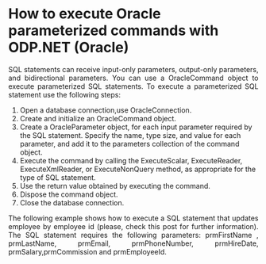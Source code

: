 # How to execute Oracle parameterized commands with ODP.NET (Oracle)

<p align="justify">
SQL statements can receive input-only parameters, output-only parameters, and bidirectional parameters. You can use a OracleCommand object to execute parameterized SQL statements. To execute a parameterized SQL statement use the following steps:
</p>
<p align="justify">
<ol>
<li>Open a database connection,use OracleConnection.</li>
<li>Create and initialize an OracleCommand object.</li>
<li>Create a OracleParameter object, for each input parameter required by the SQL statement. Specify the name, type size, and value for each parameter, and add it to the parameters collection of the command object.</li>
<li>Execute the command by calling the ExecuteScalar, ExecuteReader, ExecuteXmlReader, or ExecuteNonQuery method, as appropriate for the type of SQL statement.</li>
<li>Use the return value obtained by executing the command.</li>
<li>Dispose the command object.</li>
<li>Close the database connection.</li>
</ol>
</p>
<p align="justify">
The following example shows how to execute a SQL statement that updates employee by employee id (please, check this post for further information).
The SQL statement requires the following parameters: prmFirstName , prmLastName, prmEmail, prmPhoneNumber, prmHireDate, prmSalary,prmCommission and prmEmployeeId.
</p>
